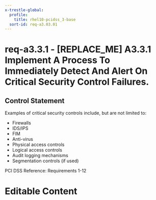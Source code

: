 ```yaml
---
x-trestle-global:
  profile:
    title: rhel10-pcidss_3-base
  sort-id: req-a3.03.01
---
```


# req-a3.3.1 - \[REPLACE_ME\] A3.3.1 Implement A Process To Immediately Detect And Alert On Critical Security Control Failures.

## Control Statement

Examples of critical security controls include, but are not
limited to:

* Firewalls
* IDS/IPS
* FIM
* Anti-virus
* Physical access controls
* Logical access controls
* Audit logging mechanisms
* Segmentation controls (if used)

PCI DSS Reference: Requirements 1-12

# Editable Content

<!-- Make additions and edits below -->
<!-- The above represents the contents of the control as received by the profile, prior to additions. -->
<!-- If the profile makes additions to the control, they will appear below. -->
<!-- The above markdown may not be edited but you may edit the content below, and/or introduce new additions to be made by the profile. -->
<!-- If there is a yaml header at the top, parameter values may be edited. Use --set-parameters to incorporate the changes during assembly. -->
<!-- The content here will then replace what is in the profile for this control, after running profile-assemble. -->
<!-- The current profile has no added parts for this control, but you may add new ones here. -->
<!-- Each addition must have a heading either of the form ## Control my_addition_name -->
<!-- or ## Part a. (where the a. refers to one of the control statement labels.) -->
<!-- "## Control" parts are new parts added after the statement part. -->
<!-- "## Part" parts are new parts added into the top-level statement part with that label. -->
<!-- Subparts may be added with nested hash levels of the form ### My Subpart Name -->
<!-- underneath the parent ## Control or ## Part being added -->
<!-- See https://oscal-compass.github.io/compliance-trestle/tutorials/ssp_profile_catalog_authoring/ssp_profile_catalog_authoring for guidance. -->
